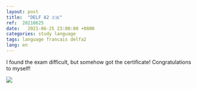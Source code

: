 ```yaml
---
layout: post
title:  "DELF A2 🇫🇷"
ref:  20210625
date:   2021-06-25 23:00:00 +0800
categories: study language
tags: language francais delfa2
lang: en
---
```


I found the exam difficult, but somehow got the certificate! Congratulations to myself!

![](https://imagedelivery.net/GKkFz-wIbGi7-x1eJxOxvw/69a3af22-fe90-44f0-e634-b0ccc7e32700/public)
